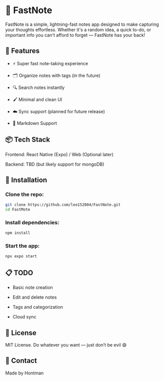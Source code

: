 # 📝 FastNote
FastNote is a simple, lightning-fast notes app designed to make capturing your thoughts effortless. Whether it's a random idea, a quick to-do, or important info you can't afford to forget — FastNote has your back!

## 🚀 Features
- ⚡ Super fast note-taking experience

- 🗂️ Organize notes with tags (in the future)

- 🔍 Search notes instantly

- 🖌️ Minimal and clean UI

- ☁️ Sync support (planned for future release)

- 📝 Markdown Support

## 📦 Tech Stack
Frontend: React Native (Expo) / Web (Optional later)

Backend: TBD (but likely support for mongoDB)

## 🔧 Installation
### Clone the repo:
```bash
git clone https://github.com/leo152004/FastNote.git
cd FastMote
```
### Install dependencies:
```bash
npm install
```
### Start the app:
```bash
npx expo start
```
## 📋 TODO
- Basic note creation

- Edit and delete notes

- Tags and categorization

- Cloud sync


## 📄 License
MIT License.
Do whatever you want — just don’t be evil 😄

## 💬 Contact
Made by Hontman

